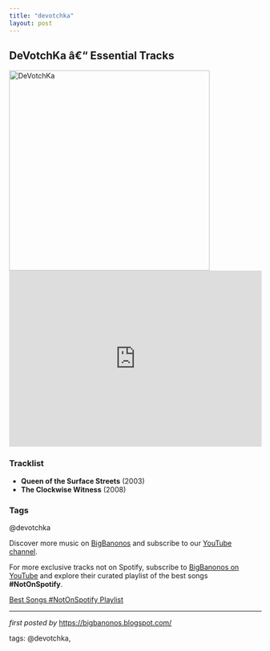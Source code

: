 ```yaml
---
title: "devotchka"
layout: post
---
```

<h2>DeVotchKa â€“ Essential Tracks</h2> <div > <img src="https://fastly-s3.allmusic.com/artist/mn0000207290/400/huAgsTdKGjpS5IzFcKmQYg4Q1ghY8VaPylnm7PwcKNY=.jpg" alt="DeVotchKa" width="400" />
</div> <iframe src="https://open.spotify.com/embed/playlist/5ApAxQwM9IQQkIWTmVLLeS?utm_source=generator" width="100%" height="352" frameborder="0" allow="autoplay; clipboard-write; encrypted-media; fullscreen; picture-in-picture" loading="lazy"></iframe> <h3>Tracklist</h3>
<ul> <li><strong>Queen of the Surface Streets</strong> (2003)</li> <li><strong>The Clockwise Witness</strong> (2008)</li>
</ul> <h3>Tags</h3>
<p>@devotchka</p> <p>Discover more music on <a href="https://bigbanonos.blogspot.com/" target="_blank">BigBanonos</a> and subscribe to our <a href="https://www.youtube.com/@BigBanonos" target="_blank">YouTube channel</a>.</p>


<!--Subscribe and Playlist Links-->
<div>
    <p>For more exclusive tracks not on Spotify, subscribe to <a href="https://www.youtube.com/@BigBanonos" target="_blank">BigBanonos on YouTube</a> and explore their curated playlist of the best songs <strong>#NotOnSpotify</strong>.</p>
    <p><a href="https://www.youtube.com/playlist?list=PLtuNtuTatqI0kFahUCbtbfenC_ET5O_tr" target="_blank">Best Songs #NotOnSpotify Playlist<br /></a></p></div>

<hr />

<p><em>first posted by</em> <a href="https://bigbanonos.blogspot.com/" rel="noopener" target="_new">https://bigbanonos.blogspot.com/</a></p>

<p>tags: @devotchka,</p>
